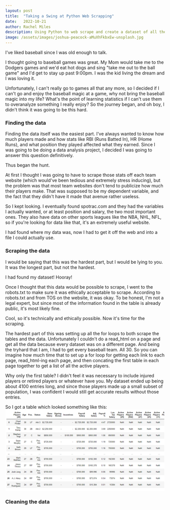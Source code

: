 ```yaml
---
layout: post
title:  "Taking a Swing at Python Web Scrapping"
date:   2022-10-21
author: Rachel Miles
description: Using Python to web scrape and create a dataset of all the MLB Player's salaries, positions, and status. 
image: /assets/images/joshua-peacock-aMuXhFkbxEw-unsplash.jpg
---
```


I've liked baseball since I was old enough to talk.

I thought going to baseball games was great. My Mom would take me to the Dodgers games and we'd eat hot dogs and sing "take me out to the ball game" and I'd get to stay up past 9:00pm. I was the kid living the dream and I was loving it. 

Unfortunately, I can't really go to games all that any more, so I decided if I can't go and enjoy the baseball magic at a game, why not bring the baseball magic into my life? What's the point of learning statistics if I can't use them to overanalyze something I really enjoy? So the journey began, and oh boy, I didn't think it was going to be this hard. 

### Finding the data
Finding the data itself was the easiest part. I've always wanted to know how much players made and how stats like RBI (Runs Batted In), HR (Home Runs), and what position they played affected what they earned. Since I was going to be doing a data analysis project, I decided I was going to answer this question definitively. 

Thus began the hunt. 

At first I thought I was going to have to scrape those stats off each team website (which would've been tedious and extremely stress inducing), but the problem was that most team websites don't tend to publicize how much their players make. That was supposed to be my dependent variable, and the fact that they didn't have it made that avenue rather useless. 

So I kept looking. I eventually found spotrac.com  and they had the variables I actually wanted, or at least position and salary, the two most important ones. They also have data on other sports leagues like the NBA, NHL, NFL, so if you're looking for data like that, it's an extremely useful website. 

I had found where my data was, now I had to get it off the web and into a file I could actually use. 


### Scraping the data
I would be saying that this was the hardest part, but I would be lying to you. It was the longest part, but not the hardest.

I had found my dataset! Hooray! 

Once I thought that this data would be possible to scrape, I went to the robots.txt to make sure it was ethically acceptable to scrape. According to robots.txt and from TOS on the website, it was okay. To be honest, I'm not a legal expert, but since most of the information found in the table is already public, it's most likely fine. 

Cool, so it's technically and ethically possible. Now it's time for the scraping.

The hardest part of this was setting up all the for loops to both scrape the tables and the data. Unfortunately I couldn't do a read_html on a page and get all the data because every dataset was on a different page. And being the tryhard that I am, I had to get every baseball team. All 30. So you can imagine how much time that to set up a for loop for getting each link to each page, read_html-ing each page, and then concating the first table in each page together to get a list of all the active players.

Why only the first table? I didn't feel it was necessary to include injured players or retired players or whatever have you. My dataset ended up being about 4100 entries long, and since those players made up a small subset of population, I was confident I would still get accurate results without those entries.

So I got a table which looked something like this:
![Test image](https://raw.githubusercontent.com/rmiles7720/stat386-projects/main/assets/images/Blogpic1.png)


### Cleaning the data
